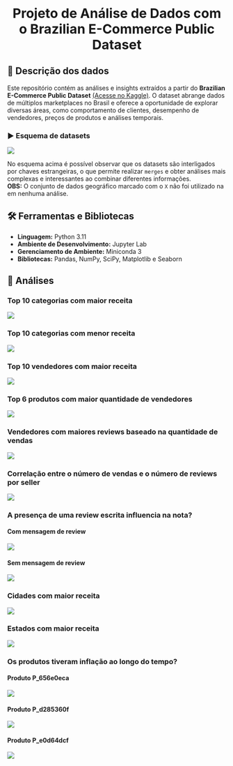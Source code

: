<h1 align="center">
    <p style="font-size: 30px;">
    Projeto de Análise de Dados com o Brazilian E-Commerce Public Dataset 
    </p>
</h1>

## 📌 Descrição dos dados
Este repositório contém as análises e insights extraídos a partir do **Brazilian E-Commerce Public Dataset** <a href="https://www.kaggle.com/datasets/olistbr/brazilian-ecommerce" target="_blank">(Acesse no Kaggle)</a>.  O dataset abrange dados de múltiplos marketplaces no Brasil e oferece a oportunidade de explorar diversas áreas, como comportamento de clientes, desempenho de vendedores, preços de produtos e análises temporais.


### ▶ Esquema de datasets
<img src="./img/schema_.png" />

No esquema acima é possível observar que os datasets são interligados por chaves estrangeiras, o que permite realizar `merges` e obter análises mais complexas e interessantes ao combinar diferentes informações. <br>
<label style="font-weight: bold;">OBS:</label> O conjunto de dados geográfico marcado com o `X` não foi utilizado na em nenhuma análise.



## 🛠️ Ferramentas e Bibliotecas

* **Linguagem:** Python 3.11
* **Ambiente de Desenvolvimento:** Jupyter Lab
* **Gerenciamento de Ambiente:** Miniconda 3
* **Bibliotecas:** Pandas, NumPy, SciPy, Matplotlib e Seaborn

## 🔎 Análises

### Top 10 categorias com maior receita
<img src="./plots/top10_categories_highest_revenue.png">

### Top 10 categorias com menor receita
<img src="./plots/top10_categories_lowest_revenue.png">

### Top 10 vendedores com maior receita
<img src="./plots/top_10_highest_sellers.png">


### Top 6 produtos com maior quantidade de vendedores
<img src="./plots/product_with_most_sellers_1.png">

### Vendedores com maiores reviews baseado na quantidade de vendas
<img src="./plots/sellers_with_best_reviews.png">

### Correlação entre o número de vendas e o número de reviews por seller
<img src="./plots/num_sells_num_reviews.png">

### A presença de uma review escrita influencia na nota?

#### Com mensagem de review
<img src="./plots/comments_by_sentiment_with_review_message.png">


#### Sem mensagem de review
<img src="./plots/comments_by_sentiment_with_review_no_message.png">


### Cidades com maior receita
<img src="./plots/top10_highest_sales_cities.png">

### Estados com maior receita
<img src="./plots/top12_states_highest_sales.png">


### Os produtos tiveram inflação ao longo do tempo?

#### Produto P_656e0eca
<img src="./plots/product_inflation_P_656e0eca.png">

#### Produto P_d285360f
<img src="./plots/product_inflation_P_d285360f.png">

#### Produto P_e0d64dcf
<img src="./plots/product_inflation_P_e0d64dcf.png">